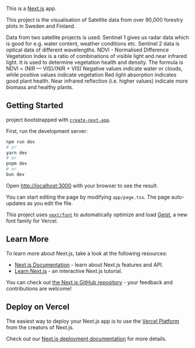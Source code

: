 This is a [Next.js](https://nextjs.org) app.

This project is the visualisation of Satellite data from over 90,000 forestry plots in Sweden and Finland.

Data from two satellite projects is used. Sentinel 1 gives us radar data which is good for e.g. water content, weather conditions etc.
Sentinel 2 data is optical data of different wavelengths. 
NDVI - Normalised Difference Vegetation Index is a ratio of combinations of visible light and near infrared light.
It is used to determine vegetation health and density.
The formula is NDVI = (NIR — VIS)/(NIR + VIS) 
Negative values indicate water or clouds, while positive values indicate vegetation
Red light absorption indicates good plant health.
Near infrared reflection (i.e. higher values) indicate more biomass and healthy plants.



## Getting Started

project bootstrapped with [`create-next-app`](https://nextjs.org/docs/app/api-reference/cli/create-next-app).

First, run the development server:

```bash
npm run dev
# or
yarn dev
# or
pnpm dev
# or
bun dev
```

Open [http://localhost:3000](http://localhost:3000) with your browser to see the result.

You can start editing the page by modifying `app/page.tsx`. The page auto-updates as you edit the file.

This project uses [`next/font`](https://nextjs.org/docs/app/building-your-application/optimizing/fonts) to automatically optimize and load [Geist](https://vercel.com/font), a new font family for Vercel.

## Learn More

To learn more about Next.js, take a look at the following resources:

- [Next.js Documentation](https://nextjs.org/docs) - learn about Next.js features and API.
- [Learn Next.js](https://nextjs.org/learn) - an interactive Next.js tutorial.

You can check out [the Next.js GitHub repository](https://github.com/vercel/next.js) - your feedback and contributions are welcome!

## Deploy on Vercel

The easiest way to deploy your Next.js app is to use the [Vercel Platform](https://vercel.com/new?utm_medium=default-template&filter=next.js&utm_source=create-next-app&utm_campaign=create-next-app-readme) from the creators of Next.js.

Check out our [Next.js deployment documentation](https://nextjs.org/docs/app/building-your-application/deploying) for more details.
